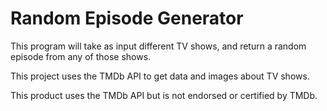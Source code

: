 # Random Episode Generator

This program will take as input different TV shows, and return a random episode from any of those shows.

This project uses the TMDb API to get data and images about TV shows.

This product uses the TMDb API but is not endorsed or certified by TMDb.
